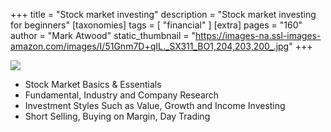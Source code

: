 +++
title = "Stock market investing"
description = "Stock market investing for beginners"
[taxonomies]
tags = [ "financial" ]
[extra]
pages = "160"
author = "Mark Atwood"
static_thumbnail = "https://images-na.ssl-images-amazon.com/images/I/51Gnm7D+qIL._SX311_BO1,204,203,200_.jpg"
+++

<a target="_blank"  href="https://www.amazon.de/gp/product/B086PLYCG8/ref=as_li_tl?ie=UTF8&camp=1638&creative=6742&creativeASIN=B086PLYCG8&linkCode=as2&tag=chemaclass-21&linkId=eb72587cc77fc9cb7edba66eff4c6694">
    <img border="0" src="https://images-na.ssl-images-amazon.com/images/I/51Gnm7D+qIL._SX311_BO1,204,203,200_.jpg" >
</a>

<!-- more -->

- Stock Market Basics & Essentials
- Fundamental, Industry and Company Research
- Investment Styles Such as Value, Growth and Income Investing
- Short Selling, Buying on Margin, Day Trading